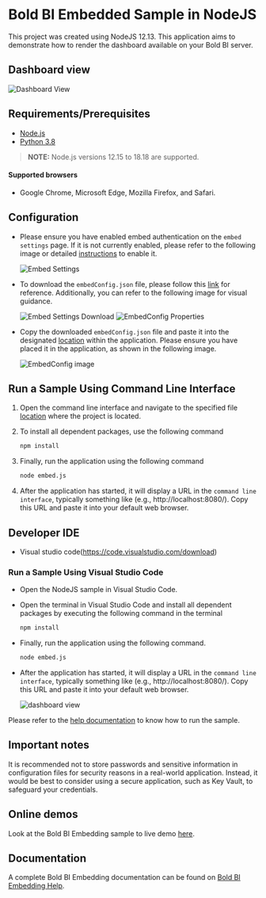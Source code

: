  # Bold BI Embedded Sample in NodeJS

This project was created using NodeJS 12.13. This application aims to demonstrate how to render the dashboard available on your Bold BI server.

 ## Dashboard view

![Dashboard View](https://github.com/boldbi/aspnet-core-sample/assets/91586758/cb2dc2de-8327-4848-8ec5-1acf01888064)

 ## Requirements/Prerequisites

 * [Node.js](https://nodejs.org/en/)
 * [Python 3.8](https://www.python.org/downloads/release/python-383/)

> **NOTE:** Node.js versions 12.15 to 18.18 are supported.

 #### Supported browsers
  
  * Google Chrome, Microsoft Edge, Mozilla Firefox, and Safari.

 ## Configuration

 * Please ensure you have enabled embed authentication on the `embed settings` page. If it is not currently enabled, please refer to the following image or detailed [instructions](https://help.boldbi.com/site-administration/embed-settings/#get-embed-secret-code) to enable it.

   ![Embed Settings](https://github.com/boldbi/aspnet-core-sample/assets/91586758/b3a81978-9eb4-42b2-92bb-d1e2735ab007)

 * To download the `embedConfig.json` file, please follow this [link](https://help.boldbi.com/site-administration/embed-settings/#get-embed-configuration-file) for reference. Additionally, you can refer to the following image for visual guidance.

    ![Embed Settings Download](https://github.com/boldbi/aspnet-core-sample/assets/91586758/d27d4cfc-6a3e-4c34-975e-f5f22dea6172)
    ![EmbedConfig Properties](https://github.com/boldbi/aspnet-core-sample/assets/91586758/d6ce925a-0d4c-45d2-817e-24d6d59e0d63)

 * Copy the downloaded `embedConfig.json` file and paste it into the designated [location](https://github.com/boldbi/nodejs-sample) within the application. Please ensure you have placed it in the application, as shown in the following image.

    ![EmbedConfig image](https://github.com/boldbi/aspnet-core-sample/assets/91586758/5475fe01-2f43-4388-b91d-c6447f101aa4)

 ## Run a Sample Using Command Line Interface
    
  1. Open the command line interface and navigate to the specified file [location](https://github.com/boldbi/nodejs-sample) where the project is located.

  2. To install all dependent packages, use the following command

     ```bash
     npm install
     ```
  
  3. Finally, run the application using the following command
 
     ```bash
     node embed.js
     ```

  4. After the application has started, it will display a URL in the `command line interface`, typically something like (e.g., http://localhost:8080/). Copy this URL and paste it into your default web browser.

 ## Developer IDE

  * Visual studio code(https://code.visualstudio.com/download)

  ### Run a Sample Using Visual Studio Code
 
  * Open the NodeJS sample in Visual Studio Code. 
   
  * Open the terminal in Visual Studio Code and install all dependent packages by executing the following command in the terminal
    ```bash
    npm install
    ```
 
  * Finally, run the application using the following command. 
    ```bash
    node embed.js
    ```

  * After the application has started, it will display a URL in the `command line interface`, typically something like (e.g., http://localhost:8080/). Copy this URL and paste it into your default web browser.
    
    ![dashboard view](https://github.com/boldbi/aspnet-core-sample/assets/91586758/cb2dc2de-8327-4848-8ec5-1acf01888064)

Please refer to the [help documentation](https://help.boldbi.com/embedding-options/embedding-sdk/samples/node-js/#how-to-run-the-sample) to know how to run the sample.

## Important notes

It is recommended not to store passwords and sensitive information in configuration files for security reasons in a real-world application. Instead, it would be best to consider using a secure application, such as Key Vault, to safeguard your credentials.

## Online demos

Look at the Bold BI Embedding sample to live demo [here](https://samples.boldbi.com/embed).

## Documentation

A complete Bold BI Embedding documentation can be found on [Bold BI Embedding Help](https://help.boldbi.com/embedded-bi/javascript-based/).
